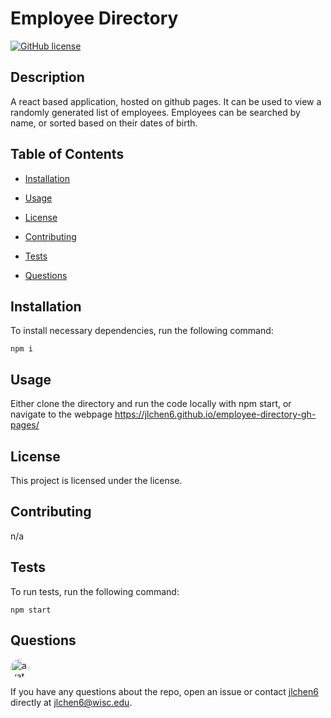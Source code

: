 
# Employee Directory
[![GitHub license](https://img.shields.io/badge/license--blue.svg)](https://github.com/jlchen6/employee-directory)

## Description

A react based application, hosted on github pages. It can be used to view a randomly generated list of employees. Employees can be searched by name, or sorted based on their dates of birth.

## Table of Contents 

* [Installation](#installation)

* [Usage](#usage)

* [License](#license)

* [Contributing](#contributing)

* [Tests](#tests)

* [Questions](#questions)

## Installation

To install necessary dependencies, run the following command:

```
npm i
```

## Usage

Either clone the directory and run the code locally with npm start, or navigate to the webpage https://jlchen6.github.io/employee-directory-gh-pages/

## License

This project is licensed under the  license.
  
## Contributing

n/a

## Tests

To run tests, run the following command:

```
npm start
```

## Questions

<img src="https://avatars1.githubusercontent.com/u/10055114?v=4" alt="avatar" style="border-radius: 16px" width="30" />

If you have any questions about the repo, open an issue or contact [jlchen6](https://github.com/jlchen6) directly at jlchen6@wisc.edu.

